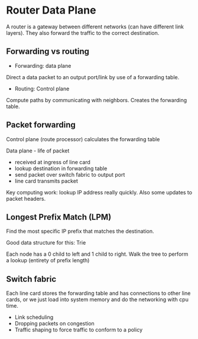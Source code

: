 # Router Data Plane

A router is a gateway between different networks (can have different link layers).
They also forward the traffic to the correct destination.

## Forwarding vs routing

- Forwarding: data plane

Direct a data packet to an output port/link by use of a forwarding table.

- Routing: Control plane

Compute paths by communicating with neighbors. Creates the forwarding table.

## Packet forwarding

Control plane (route processor) calculates the forwarding table

Data plane - life of packet

- received at ingress of line card
- lookup destination in forwarding table
- send packet over switch fabric to output port
- line card transmits packet

Key computing work: lookup IP address really quickly. Also some updates to
packet headers.

## Longest Prefix Match (LPM)

Find the most specific IP prefix that matches the destination.

Good data structure for this: Trie

Each node has a 0 child to left and 1 child to right. Walk the tree to perform a
lookup (entirety of prefix length)

## Switch fabric

Each line card stores the forwarding table and has connections to other line
cards, or we just load into system memory and do the networking with cpu time.

- Link scheduling
- Dropping packets on congestion
- Traffic shaping to force traffic to conform to a policy
